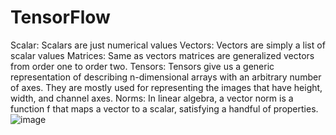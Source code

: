 # TensorFlow
Scalar: Scalars are just numerical values
Vectors: Vectors are simply a list of scalar values
Matrices: Same as vectors matrices are generalized vectors from order one to order two.
Tensors: Tensors give us a generic representation of describing n-dimensional arrays with an arbitrary number of axes.
They are mostly used for representing the images that have height, width, and channel axes.
Norms: In linear algebra, a vector norm is a function  f  that maps a vector to a scalar, satisfying a handful of properties.
![image](https://user-images.githubusercontent.com/63176075/111741339-99d52080-8843-11eb-9be2-fb9f13567b64.png)
